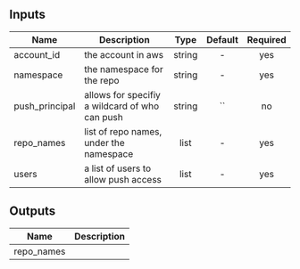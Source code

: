 
## Inputs

| Name | Description | Type | Default | Required |
|------|-------------|:----:|:-----:|:-----:|
| account_id | the account in aws | string | - | yes |
| namespace | the namespace for the repo | string | - | yes |
| push_principal | allows for specifiy a wildcard of who can push | string | `` | no |
| repo_names | list of repo names, under the namespace | list | - | yes |
| users | a list of users to allow push access | list | - | yes |

## Outputs

| Name | Description |
|------|-------------|
| repo_names |  |

